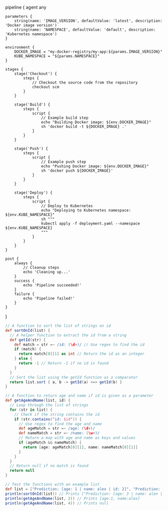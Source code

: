 pipeline {
    agent any
    
    parameters {
        string(name: 'IMAGE_VERSION', defaultValue: 'latest', description: 'Docker image version')
        string(name: 'NAMESPACE', defaultValue: 'default', description: 'Kubernetes namespace')
    }
    
    environment {
        DOCKER_IMAGE = "my-docker-registry/my-app:${params.IMAGE_VERSION}"
        KUBE_NAMESPACE = "${params.NAMESPACE}"
    }
    
    stages {
        stage('Checkout') {
            steps {
                // Checkout the source code from the repository
                checkout scm
            }
        }
        
        stage('Build') {
            steps {
                script {
                    // Example build step
                    echo "Building Docker image: ${env.DOCKER_IMAGE}"
                    sh 'docker build -t ${DOCKER_IMAGE} .'
                }
            }
        }
        
        stage('Push') {
            steps {
                script {
                    // Example push step
                    echo "Pushing Docker image: ${env.DOCKER_IMAGE}"
                    sh 'docker push ${DOCKER_IMAGE}'
                }
            }
        }
        
        stage('Deploy') {
            steps {
                script {
                    // Deploy to Kubernetes
                    echo "Deploying to Kubernetes namespace: ${env.KUBE_NAMESPACE}"
                    sh """
                    kubectl apply -f deployment.yaml --namespace ${env.KUBE_NAMESPACE}
                    """
                }
            }
        }
    }
    
    post {
        always {
            // Cleanup steps
            echo 'Cleaning up...'
        }
        success {
            echo 'Pipeline succeeded!'
        }
        failure {
            echo 'Pipeline failed!'
        }
    }
}


        

```groovy
// A function to sort the list of strings on id
def sortOnId(list) {
  // A helper function to extract the id from a string
  def getId(str) {
    def match = str =~ /id: (\d+)/ // Use regex to find the id
    if (match) {
      return match[0][1] as int // Return the id as an integer
    } else {
      return -1 // Return -1 if no id is found
    }
  }
  // Sort the list using the getId function as a comparator
  return list.sort { a, b -> getId(a) <=> getId(b) }
}

// A function to return age and name if id is given as a parameter
def getAgeAndName(list, id) {
  // Loop through the list of strings
  for (str in list) {
    // Check if the string contains the id
    if (str.contains("id: $id")) {
      // Use regex to find the age and name
      def ageMatch = str =~ /age: (\d+)/
      def nameMatch = str =~ /name: (\w+)/
      // Return a map with age and name as keys and values
      if (ageMatch && nameMatch) {
        return [age: ageMatch[0][1], name: nameMatch[0][1]]
      }
    }
  }
  // Return null if no match is found
  return null
}

// Test the functions with an example list
def list = ["Prediction: [age: 1 | name: alex | id: 2]", "Prediction: [age: 3 | name: alen | id:1]", "Prediction: [age: 7 | name: arrow | id: 6]"]
println(sortOnId(list)) // Prints ["Prediction: [age: 3 | name: alen | id:1]", "Prediction: [age: 1 | name: alex | id: 2]", "Prediction: [age: 7 | name: arrow | id: 6]"]
println(getAgeAndName(list, 2)) // Prints [age:1, name:alex]
println(getAgeAndName(list, 4)) // Prints null
```
